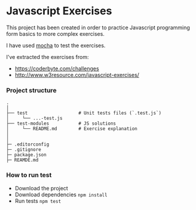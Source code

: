 Javascript Exercises
====================

This project has been created in order to practice Javascript programming form basics to more complex exercises.

I have used [mocha](https://mochajs.org/) to test the exercises.

I've extracted the exercises from:
* https://coderbyte.com/challenges
* http://www.w3resource.com/javascript-exercises/

### Project structure
```
.
│
├── test                   # Unit tests files (`.test.js`)
│     └── ...-test.js
├── test-modules           # JS solutions
│     └── README.md        # Exercise explanation
│
│
├─ .editorconfig
├─ .gitignore
├─ package.json
├─ REAMDE.md
```

### How to run test
* Download the project
* Download dependencies ```npm install```
* Run tests ```npm test```
